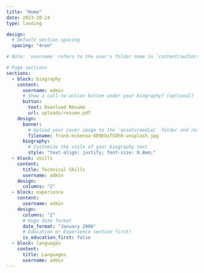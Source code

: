 ```yaml
---
title: "Home"
date: 2023-10-24
type: landing

design:
  # Default section spacing
  spacing: "4rem"

# Note: `username` refers to the user's folder name in `content/authors/`

# Page sections
sections:
  - block: biography
    content:
      username: admin
      # Show a call-to-action button under your biography? (optional)
      button:
        text: Download Résumé
        url: uploads/resume.pdf
    design:
      banner:
        # Upload your cover image to the `assets/media/` folder and reference it here
        filename: frank-mckenna-OD9EOzfSOh0-unsplash.jpg
      biography:
        # Customize the style of your biography text
        style: "text-align: justify; font-size: 0.8em;"
  - block: skills
    content:
      title: Technical Skills
      username: admin
    design:
      columns: "2"
  - block: experience
    content:
      username: admin
    design:
      columns: "2"
      # Hugo date format
      date_format: "January 2006"
      # Education or Experience section first?
      is_education_first: false
  - block: languages
    content:
      title: Languages
      username: admin
---
```

